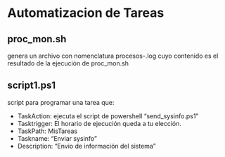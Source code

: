 # Automatizacion de Tareas

## proc_mon.sh<br>
genera un archivo con nomenclatura procesos-<fecha>.log cuyo contenido es el resultado de
la ejecución de proc_mon.sh 

## script1.ps1<br>
script para programar una tarea que:
- TaskAction: ejecuta el script de powershell “send_sysinfo.ps1”
- Tasktrigger: El horario de ejecución queda a tu elección.
- TaskPath: MisTareas
- Taskname: “Enviar sysinfo”
- Description: “Envio de información del sistema” 
